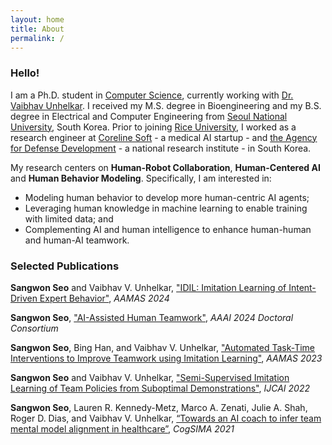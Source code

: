 ```yaml
---
layout: home
title: About
permalink: /
---
```

### Hello!
I am a Ph.D. student in [Computer Science](https://cs.rice.edu/), currently working with [Dr. Vaibhav Unhelkar](https://profiles.rice.edu/faculty/vaibhav-unhelkar). I received my M.S. degree in Bioengineering and my B.S. degree in Electrical and Computer Engineering from [Seoul National University](https://en.snu.ac.kr/), South Korea. Prior to joining [Rice University](https://www.rice.edu/), I worked as a research engineer at [Coreline Soft](https://www.corelinesoft.com/en/) - a medical AI startup - and [the Agency for Defense Development](https://www.add.re.kr/eps) - a national research institute - in South Korea. 

My research centers on **Human-Robot Collaboration**, **Human-Centered AI** and **Human Behavior Modeling**.
Specifically, I am interested in:
- Modeling human behavior to develop more human-centric AI agents; 
- Leveraging human knowledge in machine learning to enable training with limited data; and 
- Complementing AI and human intelligence to enhance human-human and human-AI teamwork.

### Selected Publications
**Sangwon Seo** and Vaibhav V. Unhelkar,
["IDIL: Imitation Learning of Intent-Driven Expert Behavior"](https://arxiv.org/abs/2404.16989),
*AAMAS 2024*

**Sangwon Seo**,
["AI-Assisted Human Teamwork"](https://ojs.aaai.org/index.php/AAAI/article/view/30408),
*AAAI 2024 Doctoral Consortium*

**Sangwon Seo**, Bing Han, and Vaibhav V. Unhelkar,
["Automated Task-Time Interventions to Improve Teamwork using Imitation Learning"](https://arxiv.org/abs/2303.00413),
*AAMAS 2023*

**Sangwon Seo** and Vaibhav V. Unhelkar,
["Semi-Supervised Imitation Learning of Team Policies from Suboptimal Demonstrations"](https://arxiv.org/abs/2205.02959),
*IJCAI 2022*

**Sangwon Seo**, Lauren R. Kennedy-Metz, Marco A. Zenati, Julie A. Shah, Roger D. Dias, and Vaibhav V. Unhelkar,
[“Towards an AI coach to infer team mental model alignment in healthcare”](https://ieeexplore.ieee.org/document/9475925),
*CogSIMA 2021*



<!--
Sungjun Kwon, Dongseok Lee, Jeehoon Kim, Youngki Lee, Seungwoo Kang, **Sangwon Seo**, and Kwangsuk Park,
["Sinabro: A smartphone-integrated opportunistic electrocardiogram monitoring system"](https://www.mdpi.com/1424-8220/16/3/361),
*Sensors*, 2016

Su Hwan Hwang, **Sangwon Seo**, Hee Nam Yoon, Hyun Jae Baek, Jaegeol Cho, Jae Won Choi, Yu Jin Lee, Do-Un Jeong, and Kwang Suk Park
["Sleep period time estimation based on electrodermal activity"](https://ieeexplore.ieee.org/abstract/document/7297812),
*J-BHI*, 2015

Jeehoon Kim, Sungjun Kwon, **Sangwon Seo**, and Kwangsuk Park,
["Highly wearable galvanic skin response sensor using flexible and conductive polymer foam"](https://ieeexplore.ieee.org/abstract/document/6945148),
*EMBC 2014*

Seungwoo Kang, Sungjun Kwon, Chungkuk Yoo, **Sangwon Seo**, Kwangsuk Park, Junehwa Song, and Youngki Lee
["Sinabro: Opportunistic and unobtrusive mobile electrocardiogram monitoring system"](https://dl.acm.org/doi/10.1145/2565585.2565605),
*HotMobile 2014*
-->
